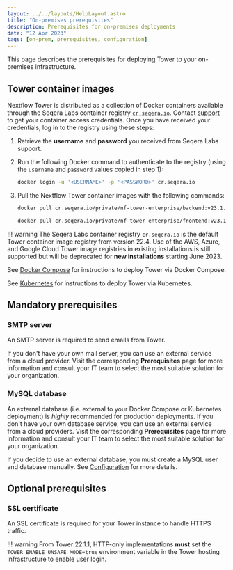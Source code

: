 ```yaml
---
layout: ../../layouts/HelpLayout.astro
title: "On-premises prerequisites"
description: Prerequisites for on-premises deployments
date: "12 Apr 2023"
tags: [on-prem, prerequisites, configuration]
---
```


This page describes the prerequisites for deploying Tower to your on-premises infrastructure.

## Tower container images

Nextflow Tower is distributed as a collection of Docker containers available through the Seqera Labs
container registry [`cr.seqera.io`](https://cr.seqera.io). Contact [support](https://support.seqera.io) to get your container access credentials. Once you have received your credentials, log in to the registry using these steps:

1. Retrieve the **username** and **password** you received from Seqera Labs support.

2. Run the following Docker command to authenticate to the registry (using the `username` and `password` values copied in step 1):

    ```bash
    docker login -u '<USERNAME>' -p '<PASSWORD>' cr.seqera.io
    ```

3. Pull the Nextflow Tower container images with the following commands:

    ```bash
    docker pull cr.seqera.io/private/nf-tower-enterprise/backend:v23.1.0

    docker pull cr.seqera.io/private/nf-tower-enterprise/frontend:v23.1.0
    ```

!!! warning
    The Seqera Labs container registry `cr.seqera.io` is the default Tower container image registry from version 22.4. Use of the AWS, Azure, and Google Cloud Tower image registries in existing installations is still supported but will be deprecated for **new installations** starting June 2023.

See [Docker Compose](../docker-compose.md) for instructions to deploy Tower via Docker Compose.

See [Kubernetes](../kubernetes.md) for instructions to deploy Tower via Kubernetes.

## Mandatory prerequisites

### SMTP server

An SMTP server is required to send emails from Tower.

If you don't have your own mail server, you can use an external service from a cloud provider. Visit the corresponding **Prerequisites** page for more information and consult your IT team to select the most suitable solution for your organization.

### MySQL database

An external database (i.e. external to your Docker Compose or Kubernetes deployment) is _highly_ recommended for production deployments. If you don't have your own database service, you can use an external service from a cloud providers. Visit the corresponding **Prerequisites** page for more information and consult your IT team to select the most suitable solution for your organization.

If you decide to use an external database, you must create a MySQL user and database manually. See [Configuration](../configuration/database_and_redis.md) for more details.

## Optional prerequisites

### SSL certificate

An SSL certificate is required for your Tower instance to handle HTTPS traffic.

!!! warning
    From Tower 22.1.1, HTTP-only implementations **must** set the `TOWER_ENABLE_UNSAFE_MODE=true` environment variable in the Tower hosting infrastructure to enable user login.
